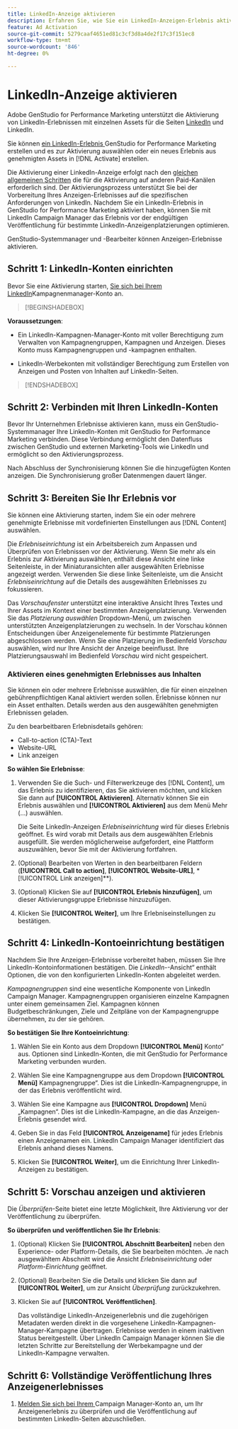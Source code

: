 ```yaml
---
title: LinkedIn-Anzeige aktivieren
description: Erfahren Sie, wie Sie ein LinkedIn-Anzeigen-Erlebnis aktivieren.
feature: Ad Activation
source-git-commit: 5279caaf4651ed81c3cf3d8a4de2f17c3f151ec8
workflow-type: tm+mt
source-wordcount: '846'
ht-degree: 0%

---
```


# LinkedIn-Anzeige aktivieren

Adobe GenStudio for Performance Marketing unterstützt die Aktivierung von LinkedIn-Erlebnissen mit einzelnen Assets für die Seiten [LinkedIn](https://business.linkedin.com/marketing-solutions) und LinkedIn.

Sie können [ein LinkedIn-Erlebnis ](/help/user-guide/create/create-linkedin.md) GenStudio for Performance Marketing erstellen und es zur Aktivierung auswählen oder ein neues Erlebnis aus genehmigten Assets in [!DNL Activate] erstellen.

Die Aktivierung einer LinkedIn-Anzeige erfolgt nach den [gleichen allgemeinen Schritten](create-activation.md) die für die Aktivierung auf anderen Paid-Kanälen erforderlich sind. Der Aktivierungsprozess unterstützt Sie bei der Vorbereitung Ihres Anzeigen-Erlebnisses auf die spezifischen Anforderungen von LinkedIn. Nachdem Sie ein LinkedIn-Erlebnis in GenStudio for Performance Marketing aktiviert haben, können Sie mit LinkedIn Campaign Manager das Erlebnis vor der endgültigen Veröffentlichung für bestimmte LinkedIn-Anzeigenplatzierungen optimieren.

GenStudio-Systemmanager und -Bearbeiter können Anzeigen-Erlebnisse aktivieren.

## Schritt 1: LinkedIn-Konten einrichten

Bevor Sie eine Aktivierung starten, [ Sie sich bei Ihrem LinkedIn](https://www.linkedin.com/campaignmanager/login)Kampagnenmanager-Konto an.

>[!BEGINSHADEBOX]

**Voraussetzungen**:

* Ein LinkedIn-Kampagnen-Manager-Konto mit voller Berechtigung zum Verwalten von Kampagnengruppen, Kampagnen und Anzeigen. Dieses Konto muss Kampagnengruppen und -kampagnen enthalten.

* LinkedIn-Werbekonten mit vollständiger Berechtigung zum Erstellen von Anzeigen und Posten von Inhalten auf LinkedIn-Seiten.

>[!ENDSHADEBOX]

## Schritt 2: Verbinden mit Ihren LinkedIn-Konten

Bevor Ihr Unternehmen Erlebnisse aktivieren kann, muss ein GenStudio-Systemmanager Ihre LinkedIn-Konten mit GenStudio for Performance Marketing verbinden. Diese Verbindung ermöglicht den Datenfluss zwischen GenStudio und externen Marketing-Tools wie LinkedIn und ermöglicht so den Aktivierungsprozess.

Nach Abschluss der Synchronisierung können Sie die hinzugefügten Konten anzeigen. Die Synchronisierung großer Datenmengen dauert länger.

## Schritt 3: Bereiten Sie Ihr Erlebnis vor

Sie können eine Aktivierung starten, indem Sie ein oder mehrere genehmigte Erlebnisse mit vordefinierten Einstellungen aus [!DNL Content] auswählen.

Die _Erlebniseinrichtung_ ist ein Arbeitsbereich zum Anpassen und Überprüfen von Erlebnissen vor der Aktivierung. Wenn Sie mehr als ein Erlebnis zur Aktivierung auswählen, enthält diese Ansicht eine linke Seitenleiste, in der Miniaturansichten aller ausgewählten Erlebnisse angezeigt werden. Verwenden Sie diese linke Seitenleiste, um die Ansicht _Erlebniseinrichtung_ auf die Details des ausgewählten Erlebnisses zu fokussieren.

Das _Vorschaufenster_ unterstützt eine interaktive Ansicht Ihres Textes und Ihrer Assets im Kontext einer bestimmten Anzeigenplatzierung. Verwenden Sie das _Platzierung auswählen_ Dropdown-Menü, um zwischen unterstützten Anzeigenplatzierungen zu wechseln. In der Vorschau können Entscheidungen über Anzeigenelemente für bestimmte Platzierungen abgeschlossen werden. Wenn Sie eine Platzierung im Bedienfeld _Vorschau_ auswählen, wird nur Ihre Ansicht der Anzeige beeinflusst. Ihre Platzierungsauswahl im Bedienfeld _Vorschau_ wird nicht gespeichert.

### Aktivieren eines genehmigten Erlebnisses aus Inhalten

Sie können ein oder mehrere Erlebnisse auswählen, die für einen einzelnen gebührenpflichtigen Kanal aktiviert werden sollen. Erlebnisse können nur ein Asset enthalten. Details werden aus den ausgewählten genehmigten Erlebnissen geladen.

Zu den bearbeitbaren Erlebnisdetails gehören:

* Call-to-action (CTA)-Text
* Website-URL
* Link anzeigen

**So wählen Sie Erlebnisse**:

1. Verwenden Sie die Such- und Filterwerkzeuge des [!DNL Content], um das Erlebnis zu identifizieren, das Sie aktivieren möchten, und klicken Sie dann auf **[!UICONTROL Aktivieren]**. Alternativ können Sie ein Erlebnis auswählen und **[!UICONTROL Aktivieren]** aus dem Menü Mehr (…) auswählen.

   Die Seite LinkedIn-Anzeigen _Erlebniseinrichtung_ wird für dieses Erlebnis geöffnet. Es wird vorab mit Details aus dem ausgewählten Erlebnis ausgefüllt. Sie werden möglicherweise aufgefordert, eine Plattform auszuwählen, bevor Sie mit der Aktivierung fortfahren.

1. (Optional) Bearbeiten von Werten in den bearbeitbaren Feldern (**[!UICONTROL Call to action]**, **[!UICONTROL Website-URL]**, *[!UICONTROL Link anzeigen]**).

1. (Optional) Klicken Sie auf **[!UICONTROL Erlebnis hinzufügen]**, um dieser Aktivierungsgruppe Erlebnisse hinzuzufügen.

1. Klicken Sie **[!UICONTROL Weiter]**, um Ihre Erlebniseinstellungen zu bestätigen.

## Schritt 4: LinkedIn-Kontoeinrichtung bestätigen

Nachdem Sie Ihre Anzeigen-Erlebnisse vorbereitet haben, müssen Sie Ihre LinkedIn-Kontoinformationen bestätigen. Die _LinkedIn-_-Ansicht“ enthält Optionen, die von den konfigurierten LinkedIn-Konten abgeleitet werden.

_Kampagnengruppen_ sind eine wesentliche Komponente von LinkedIn Campaign Manager. Kampagnengruppen organisieren einzelne Kampagnen unter einem gemeinsamen Ziel. Kampagnen können Budgetbeschränkungen, Ziele und Zeitpläne von der Kampagnengruppe übernehmen, zu der sie gehören.

**So bestätigen Sie Ihre Kontoeinrichtung**:

1. Wählen Sie ein Konto aus dem Dropdown **[!UICONTROL Menü]** Konto“ aus. Optionen sind LinkedIn-Konten, die mit GenStudio for Performance Marketing verbunden wurden.

1. Wählen Sie eine Kampagnengruppe aus dem Dropdown **[!UICONTROL Menü]** Kampagnengruppe“. Dies ist die LinkedIn-Kampagnengruppe, in der das Erlebnis veröffentlicht wird.

1. Wählen Sie eine Kampagne aus **[!UICONTROL Dropdown]** Menü „Kampagnen“. Dies ist die LinkedIn-Kampagne, an die das Anzeigen-Erlebnis gesendet wird.

1. Geben Sie in das Feld **[!UICONTROL Anzeigename]** für jedes Erlebnis einen Anzeigenamen ein. LinkedIn Campaign Manager identifiziert das Erlebnis anhand dieses Namens.

1. Klicken Sie **[!UICONTROL Weiter]**, um die Einrichtung Ihrer LinkedIn-Anzeigen zu bestätigen.

## Schritt 5: Vorschau anzeigen und aktivieren

Die _Überprüfen_-Seite bietet eine letzte Möglichkeit, Ihre Aktivierung vor der Veröffentlichung zu überprüfen.

**So überprüfen und veröffentlichen Sie Ihr Erlebnis**:

1. (Optional) Klicken Sie **[!UICONTROL Abschnitt Bearbeiten]** neben den Experience- oder Platform-Details, die Sie bearbeiten möchten.
Je nach ausgewähltem Abschnitt wird die Ansicht _Erlebniseinrichtung_ oder _Platform-Einrichtung_ geöffnet.

1. (Optional) Bearbeiten Sie die Details und klicken Sie dann auf **[!UICONTROL Weiter]**, um zur Ansicht _Überprüfung_ zurückzukehren.

1. Klicken Sie auf **[!UICONTROL Veröffentlichen]**.

   Das vollständige LinkedIn-Anzeigenerlebnis und die zugehörigen Metadaten werden direkt in die vorgesehene LinkedIn-Kampagnen-Manager-Kampagne übertragen. Erlebnisse werden in einem inaktiven Status bereitgestellt. Über LinkedIn Campaign Manager können Sie die letzten Schritte zur Bereitstellung der Werbekampagne und der LinkedIn-Kampagne verwalten.

## Schritt 6: Vollständige Veröffentlichung Ihres Anzeigenerlebnisses

1. [Melden Sie sich bei Ihrem ](https://www.linkedin.com/campaignmanager/login) Campaign Manager-Konto an, um Ihr Anzeigenerlebnis zu überprüfen und die Veröffentlichung auf bestimmten LinkedIn-Seiten abzuschließen.
